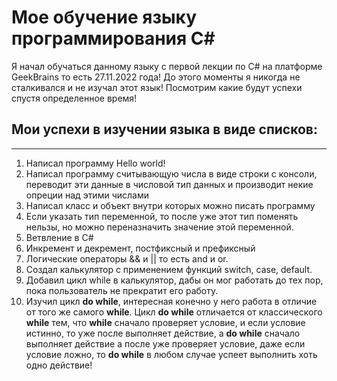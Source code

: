 # Мое обучение языку программирования С#

Я начал обучаться данному языку с первой лекции по С# на платформе GeekBrains
то есть 27.11.2022 года! До этого моменты я никогда не сталкивался и не изучал этот язык!
Посмотрим какие будут успехи спустя определенное время!

## Мои успехи в изучении языка в виде списков:

---

1.  Написал программу Hello world!
2.  Написал программу считывающую числа в виде строки с консоли, переводит эти данные в числовой тип данных и производит некие опреции над этими числами
3.  Написал класс и объект внутри которых можно писать программу
4.  Если указать тип переменной, то после уже этот тип поменять нельзы, но можно переназначить значение этой переменной.
5.  Ветвление в С#
6.  Инкремент и декремент, постфиксный и префиксный
7.  Логические операторы && и || то есть and и or.
8.  Создал калькулятор с применением функций switch, case, default.
9.  Добавил цикл while в калькулятор, дабы он мог работать до тех пор, пока пользователь не прекратит его работу.
10. Изучил цикл **do while**, интересная конечно у него работа в отличие от того же самого **while**. Цикл **do while** отличается от классического **while** тем, что **while** сначало проверяет условие, и если условие истинно, то уже после выполняет действие, а **do while** сначало выполняет действие а после уже проверяет условие, даже если условие ложно, то **do while** в любом случае успеет выполнить хоть одно действие!
